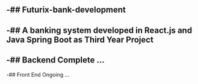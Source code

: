 -## Futurix-bank-development
-
-## A banking system developed in React.js and Java Spring Boot as Third Year Project
-
-## Backend Complete ...
-
-## Front End Ongoing ...